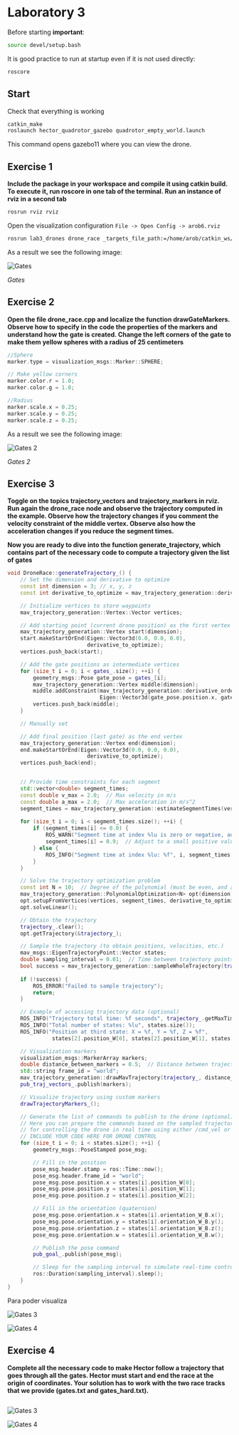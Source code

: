 # Laboratory 3
Before starting **important**:
```bash
source devel/setup.bash
```
It is good practice to run at startup even if it is not used directly:
```bash
roscore
```

## Start
Check that everything is working
```bash
catkin_make
roslaunch hector_quadrotor_gazebo quadrotor_empty_world.launch
```
This command opens gazebo11 where you can view the drone.

## Exercise 1

**Include the package in your workspace and compile it using catkin build. To execute it, run roscore in one tab of the terminal. Run an instance of rviz in a second tab**

```bash
rosrun rviz rviz
```
Open the visualization configuration `File -> Open Config -> arob6.rviz`
```bash
rosrun lab3_drones drone_race _targets_file_path:=/home/arob/catkin_ws/src/p14_arob_lab3_drones/data/gates.txt

```
As a result we see the following image:

![Gates](images/p3/gates.png)

_Gates_

## Exercise 2

**Open the file drone_race.cpp and localize the function drawGateMarkers. Observe how to specify in the code the properties of the markers and understand how the gate is created. Change the left corners of the gate to make them yellow spheres with a radius of 25 centimeters**


```c++
//Sphere
marker.type = visualization_msgs::Marker::SPHERE;

// Make yellow corners
marker.color.r = 1.0;
marker.color.g = 1.0;

//Radius
marker.scale.x = 0.25;
marker.scale.y = 0.25;
marker.scale.z = 0.25;

```

As a result we see the following image:

![Gates 2](images/p3/gates_2.png)

_Gates 2_


## Exercise 3

**Toggle on the topics trajectory_vectors and trajectory_markers in rviz. Run again the drone_race node and observe the trajectory computed in the example. Observe how the trajectory changes if you comment the velocity constraint of the middle vertex. Observe also how the acceleration changes if you reduce the segment times.**

**Now you are ready to dive into the function generate_trajectory, which contains part of the necessary code to compute a trajectory given the list of gates**

```c++
void DroneRace::generateTrajectory_() {
    // Set the dimension and derivative to optimize
    const int dimension = 3; // x, y, z
    const int derivative_to_optimize = mav_trajectory_generation::derivative_order::SNAP; // Minimize snap for smooth flight

    // Initialize vertices to store waypoints
    mav_trajectory_generation::Vertex::Vector vertices;

    // Add starting point (current drone position) as the first vertex
    mav_trajectory_generation::Vertex start(dimension);
    start.makeStartOrEnd(Eigen::Vector3d(0.0, 0.0, 0.0), 
                         derivative_to_optimize);
    vertices.push_back(start);

    // Add the gate positions as intermediate vertices
    for (size_t i = 0; i < gates_.size(); ++i) {
        geometry_msgs::Pose gate_pose = gates_[i];
        mav_trajectory_generation::Vertex middle(dimension);
        middle.addConstraint(mav_trajectory_generation::derivative_order::POSITION, 
                             Eigen::Vector3d(gate_pose.position.x, gate_pose.position.y, gate_pose.position.z));
        vertices.push_back(middle);
    } 

    // Manually set

    // Add final position (last gate) as the end vertex
    mav_trajectory_generation::Vertex end(dimension);
    end.makeStartOrEnd(Eigen::Vector3d(0.0, 0.0, 0.0), 
                         derivative_to_optimize);
    vertices.push_back(end);


    // Provide time constraints for each segment
    std::vector<double> segment_times;
    const double v_max = 2.0;  // Max velocity in m/s
    const double a_max = 2.0;  // Max acceleration in m/s^2
    segment_times = mav_trajectory_generation::estimateSegmentTimes(vertices, v_max, a_max);
    
    for (size_t i = 0; i < segment_times.size(); ++i) {
        if (segment_times[i] <= 0.0) {
            ROS_WARN("Segment time at index %lu is zero or negative, adjusting to a small positive value. Time: %f", i, segment_times[i]);
            segment_times[i] = 0.9;  // Adjust to a small positive value if needed
        } else {
            ROS_INFO("Segment time at index %lu: %f", i, segment_times[i]);
        }
    }

    // Solve the trajectory optimization problem
    const int N = 10;  // Degree of the polynomial (must be even, and at least 2x the highest derivative to optimize)
    mav_trajectory_generation::PolynomialOptimization<N> opt(dimension);
    opt.setupFromVertices(vertices, segment_times, derivative_to_optimize);
    opt.solveLinear();

    // Obtain the trajectory
    trajectory_.clear();
    opt.getTrajectory(&trajectory_);

    // Sample the trajectory (to obtain positions, velocities, etc.)
    mav_msgs::EigenTrajectoryPoint::Vector states;
    double sampling_interval = 0.01;  // Time between trajectory points
    bool success = mav_trajectory_generation::sampleWholeTrajectory(trajectory_, sampling_interval, &states);
    
    if (!success) {
        ROS_ERROR("Failed to sample trajectory");
        return;
    }

    // Example of accessing trajectory data (optional)
    ROS_INFO("Trajectory total time: %f seconds", trajectory_.getMaxTime());
    ROS_INFO("Total number of states: %lu", states.size());
    ROS_INFO("Position at third state: X = %f, Y = %f, Z = %f", 
              states[2].position_W[0], states[2].position_W[1], states[2].position_W[2]);

    // Visualization markers
    visualization_msgs::MarkerArray markers;
    double distance_between_markers = 0.5;  // Distance between trajectory markers
    std::string frame_id = "world";
    mav_trajectory_generation::drawMavTrajectory(trajectory_, distance_between_markers, frame_id, &markers);
    pub_traj_vectors_.publish(markers);

    // Visualize trajectory using custom markers
    drawTrajectoryMarkers_();

    // Generate the list of commands to publish to the drone (optional)
    // Here you can prepare the commands based on the sampled trajectory points
    // for controlling the drone in real time using either /cmd_vel or /command/pose topics.
    // INCLUDE YOUR CODE HERE FOR DRONE CONTROL
    for (size_t i = 0; i < states.size(); ++i) {
        geometry_msgs::PoseStamped pose_msg;

        // Fill in the position
        pose_msg.header.stamp = ros::Time::now();
        pose_msg.header.frame_id = "world";
        pose_msg.pose.position.x = states[i].position_W[0];
        pose_msg.pose.position.y = states[i].position_W[1];
        pose_msg.pose.position.z = states[i].position_W[2];

        // Fill in the orientation (quaternion)
        pose_msg.pose.orientation.x = states[i].orientation_W_B.x();
        pose_msg.pose.orientation.y = states[i].orientation_W_B.y();
        pose_msg.pose.orientation.z = states[i].orientation_W_B.z();
        pose_msg.pose.orientation.w = states[i].orientation_W_B.w();

        // Publish the pose command
        pub_goal_.publish(pose_msg);

        // Sleep for the sampling interval to simulate real-time control
        ros::Duration(sampling_interval).sleep();
    }
}

```

Para poder visualiza

![Gates 3](images/p3/gates3.png)

![Gates 4](images/p3/gates4.png)


## Exercise 4
**Complete all the necessary code to make Hector follow a trajectory that goes through all the gates. Hector must start and end the race at the origin of coordinates. Your solution has to work with the two race tracks that we provide (gates.txt and gates_hard.txt).**
```c++
```

![Gates 3](images/p3/gates3_mejorado.png)

![Gates 4](images/p3/gates4_mejorado.png)




